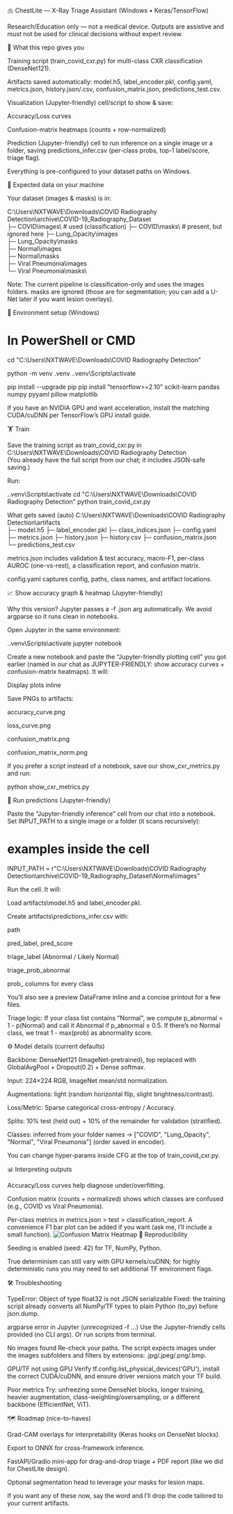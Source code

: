 🫁 ChestLite — X-Ray Triage Assistant (Windows • Keras/TensorFlow)

Research/Education only — not a medical device. Outputs are assistive and must not be used for clinical decisions without expert review.

🚀 What this repo gives you

Training script (train_covid_cxr.py) for multi-class CXR classification (DenseNet121).

Artifacts saved automatically: model.h5, label_encoder.pkl, config.yaml, metrics.json, history.json/.csv, confusion_matrix.json, predictions_test.csv.

Visualization (Jupyter-friendly) cell/script to show & save:

Accuracy/Loss curves

Confusion-matrix heatmaps (counts + row-normalized)

Prediction (Jupyter-friendly) cell to run inference on a single image or a folder, saving predictions_infer.csv (per-class probs, top-1 label/score, triage flag).

Everything is pre-configured to your dataset paths on Windows.

📂 Expected data on your machine

Your dataset (images & masks) is in:

C:\Users\NXTWAVE\Downloads\COVID Radiography Detection\archive\COVID-19_Radiography_Dataset\
├─ COVID\images\      # used (classification)
├─ COVID\masks\       # present, but ignored here
├─ Lung_Opacity\images\
├─ Lung_Opacity\masks\
├─ Normal\images\
├─ Normal\masks\
├─ Viral Pneumonia\images\
└─ Viral Pneumonia\masks\


Note: The current pipeline is classification-only and uses the images folders. masks are ignored (those are for segmentation; you can add a U-Net later if you want lesion overlays).

🧰 Environment setup (Windows)
# In PowerShell or CMD
cd "C:\Users\NXTWAVE\Downloads\COVID Radiography Detection"

python -m venv .venv
.\.venv\Scripts\activate

pip install --upgrade pip
pip install "tensorflow>=2.10" scikit-learn pandas numpy pyyaml pillow matplotlib


If you have an NVIDIA GPU and want acceleration, install the matching CUDA/cuDNN per TensorFlow’s GPU install guide.

🏋️ Train

Save the training script as train_covid_cxr.py in
C:\Users\NXTWAVE\Downloads\COVID Radiography Detection\
(You already have the full script from our chat; it includes JSON-safe saving.)

Run:

.\.venv\Scripts\activate
cd "C:\Users\NXTWAVE\Downloads\COVID Radiography Detection"
python train_covid_cxr.py

What gets saved (auto)
C:\Users\NXTWAVE\Downloads\COVID Radiography Detection\artifacts\
├─ model.h5
├─ label_encoder.pkl
├─ class_indices.json
├─ config.yaml
├─ metrics.json
├─ history.json
├─ history.csv
├─ confusion_matrix.json
└─ predictions_test.csv


metrics.json includes validation & test accuracy, macro-F1, per-class AUROC (one-vs-rest), a classification report, and confusion matrix.

config.yaml captures config, paths, class names, and artifact locations.

📈 Show accuracy graph & heatmap (Jupyter-friendly)

Why this version? Jupyter passes a -f <kernel>.json arg automatically. We avoid argparse so it runs clean in notebooks.

Open Jupyter in the same environment:

.\.venv\Scripts\activate
jupyter notebook


Create a new notebook and paste the “Jupyter-friendly plotting cell” you got earlier (named in our chat as JUPYTER-FRIENDLY: show accuracy curves + confusion-matrix heatmaps).
It will:

Display plots inline

Save PNGs to artifacts\:

accuracy_curve.png

loss_curve.png

confusion_matrix.png

confusion_matrix_norm.png

If you prefer a script instead of a notebook, save our show_cxr_metrics.py and run:

python show_cxr_metrics.py

🔮 Run predictions (Jupyter-friendly)

Paste the “Jupyter-friendly inference” cell from our chat into a notebook.
Set INPUT_PATH to a single image or a folder (it scans recursively):

# examples inside the cell
INPUT_PATH = r"C:\Users\NXTWAVE\Downloads\COVID Radiography Detection\archive\COVID-19_Radiography_Dataset\Normal\images"


Run the cell. It will:

Load artifacts\model.h5 and label_encoder.pkl.

Create artifacts\predictions_infer.csv with:

path

pred_label, pred_score

triage_label (Abnormal / Likely Normal)

triage_prob_abnormal

prob_<ClassName> columns for every class

You’ll also see a preview DataFrame inline and a concise printout for a few files.

Triage logic: If your class list contains "Normal", we compute p_abnormal = 1 - p(Normal) and call it Abnormal if p_abnormal ≥ 0.5. If there’s no Normal class, we treat 1 - max(prob) as abnormality score.

⚙️ Model details (current defaults)

Backbone: DenseNet121 (ImageNet-pretrained), top replaced with GlobalAvgPool + Dropout(0.2) + Dense softmax.

Input: 224×224 RGB, ImageNet mean/std normalization.

Augmentations: light (random horizontal flip, slight brightness/contrast).

Loss/Metric: Sparse categorical cross-entropy / Accuracy.

Splits: 10% test (held out) + 10% of the remainder for validation (stratified).

Classes: inferred from your folder names → ["COVID", "Lung_Opacity", "Normal", "Viral Pneumonia"] (order saved in encoder).

You can change hyper-params inside CFG at the top of train_covid_cxr.py.

📊 Interpreting outputs

Accuracy/Loss curves help diagnose under/overfitting.

Confusion matrix (counts + normalized) shows which classes are confused (e.g., COVID vs Viral Pneumonia).

Per-class metrics in metrics.json > test > classification_report.
A convenience F1 bar plot can be added if you want (ask me, I’ll include a small function).
![Confusion Matrix Heatmap](confusion_matrix.png)
🧪 Reproducibility

Seeding is enabled (seed: 42) for TF, NumPy, Python.

True determinism can still vary with GPU kernels/cuDNN; for highly deterministic runs you may need to set additional TF environment flags.

🛠️ Troubleshooting

TypeError: Object of type float32 is not JSON serializable
Fixed: the training script already converts all NumPy/TF types to plain Python (to_py) before json.dump.

argparse error in Jupyter (unrecognized -f …)
Use the Jupyter-friendly cells provided (no CLI args). Or run scripts from terminal.

No images found
Re-check your paths. The script expects images under the images subfolders and filters by extensions: .jpg/.jpeg/.png/.bmp.

GPU/TF not using GPU
Verify tf.config.list_physical_devices('GPU'), install the correct CUDA/cuDNN, and ensure driver versions match your TF build.

Poor metrics
Try: unfreezing some DenseNet blocks, longer training, heavier augmentation, class-weighting/oversampling, or a different backbone (EfficientNet, ViT).

🗺️ Roadmap (nice-to-haves)

Grad-CAM overlays for interpretability (Keras hooks on DenseNet blocks).

Export to ONNX for cross-framework inference.

FastAPI/Gradio mini-app for drag-and-drop triage + PDF report (like we did for ChestLite design).

Optional segmentation head to leverage your masks for lesion maps.

If you want any of these now, say the word and I’ll drop the code tailored to your current artifacts.
